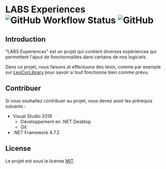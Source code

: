 # LABS Experiences ![GitHub Workflow Status](https://img.shields.io/github/workflow/status/Leo-Corporation/LABS-Experiences/.NET%20Framework) ![GitHub](https://img.shields.io/github/license/Leo-Corporation/LABS-Experiences)
## Introduction
"LABS Experiences" est un projet qui contient diverses expériences qui permettent l'ajout de fonctionnalités dans certains de nos logiciels.

Dans ce projet, nous faisons et effectuons des tests, comme par exemple sur [LeoCorLibrary](https://github.com/Leo-Corporation/LeoCorpLibrary) pour savoir si tout fonctionne bien comme prévu.

## Contribuer
Si vous souhaitez contribuer au projet, vous devez avoir les prérequis suivants :
- Visual Studio 2019
  - Développement en .NET Desktop
  - Git
- .NET Framework 4.7.2

## License
Le projet est sous la license [MIT](https://github.com/Leo-Corporation/LABS-Experiences/blob/master/LICENSE.md).

